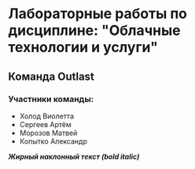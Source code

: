 # Лабораторные работы по дисциплине: "Облачные технологии и услуги" 
## Команда Outlast
### Участники команды:

- Холод Виолетта
- Сергеев Артём
- Морозов Матвей
- Копытко Александр

***Жирный наклонный текст (bold italic)***
